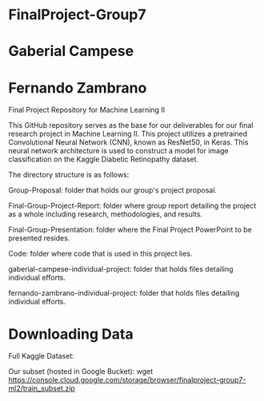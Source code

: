 # FinalProject-Group7
# Gaberial Campese
# Fernando Zambrano
Final Project Repository for Machine Learning II

This GitHub repository serves as the base for our deliverables for our final research project in Machine Learning II. This project utilizes a pretrained Convolutional Neural Network (CNN), known as ResNet50, in Keras. This neural network architecture is used to construct a model for image classification on the Kaggle Diabetic Retinopathy dataset.

The directory structure is as follows:
  
  Group-Proposal: folder that holds our group's project proposal.
  
  Final-Group-Project-Report: folder where group report detailing the project as a whole including research, methodologies, 
  and results.
  
  Final-Group-Presentation: folder where the Final Project PowerPoint to be presented resides.
  
  Code: folder where code that is used in this project lies.
  
  gaberial-campese-individual-project: folder that holds files detailing individual efforts.
  
  fernando-zambrano-individual-project: folder that holds files detailing individual efforts.

# Downloading Data

Full Kaggle Dataset:

Our subset (hosted in Google Bucket): wget https://console.cloud.google.com/storage/browser/finalproject-group7-ml2/train_subset.zip

